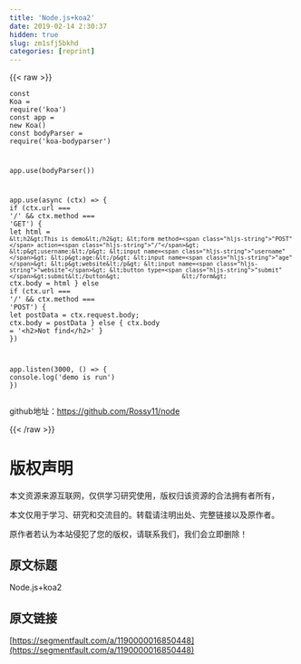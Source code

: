 ```yaml
---
title: 'Node.js+koa2' 
date: 2019-02-14 2:30:37
hidden: true
slug: zm1sfj5bkhd
categories: [reprint]
---
```


{{< raw >}}

                    
<div class="widget-codetool" style="display:none;">
      <div class="widget-codetool--inner">
      <span class="selectCode code-tool" data-toggle="tooltip" data-placement="top" title="" data-original-title="全选"></span>
      <span type="button" class="copyCode code-tool" data-toggle="tooltip" data-placement="top" data-clipboard-text="const Koa = require('koa')
const app = new Koa()
const bodyParser = require('koa-bodyparser')

app.use(bodyParser())

app.use(async (ctx) => {
    if (ctx.url === '/' &amp;&amp; ctx.method === 'GET') {
        let html = `
        <h2>This is demo</h2>
        <form method=&quot;POST&quot; action=&quot;/&quot;>
            <p>username:</p>
            <input name=&quot;username&quot;>
            <p>age:</p>
            <input name=&quot;age&quot;>
            <p>website</p>
            <input name=&quot;website&quot;>
            <button type=&quot;submit&quot;>submit</button>                 
        </form>
        `
        ctx.body = html
    } else if (ctx.url === '/' &amp;&amp; ctx.method === 'POST') {
        let postData = ctx.request.body;
        ctx.body = postData
    } else {
        ctx.body = '<h2>Not find</h2>'
    }
})


app.listen(3000, () => {
    console.log('demo is run')
})" title="" data-original-title="复制"></span>
      <span type="button" class="saveToNote code-tool" data-toggle="tooltip" data-placement="top" title="" data-original-title="放进笔记"></span>
      </div>
      </div><pre class="hljs zephir"><code><span class="hljs-keyword">const</span> Koa = <span class="hljs-keyword">require</span>(<span class="hljs-string">'koa'</span>)
<span class="hljs-keyword">const</span> app = <span class="hljs-keyword">new</span> Koa()
<span class="hljs-keyword">const</span> bodyParser = <span class="hljs-keyword">require</span>(<span class="hljs-string">'koa-bodyparser'</span>)

app.<span class="hljs-keyword">use</span>(bodyParser())

app.<span class="hljs-keyword">use</span>(async (ctx) =&gt; {
    <span class="hljs-keyword">if</span> (ctx.url === <span class="hljs-string">'/'</span> &amp;&amp; ctx.method === <span class="hljs-string">'GET'</span>) {
        <span class="hljs-keyword">let</span> html = `
        &lt;h2&gt;This is demo&lt;/h2&gt;
        &lt;form method=<span class="hljs-string">"POST"</span> action=<span class="hljs-string">"/"</span>&gt;
            &lt;p&gt;username:&lt;/p&gt;
            &lt;input name=<span class="hljs-string">"username"</span>&gt;
            &lt;p&gt;age:&lt;/p&gt;
            &lt;input name=<span class="hljs-string">"age"</span>&gt;
            &lt;p&gt;website&lt;/p&gt;
            &lt;input name=<span class="hljs-string">"website"</span>&gt;
            &lt;button type=<span class="hljs-string">"submit"</span>&gt;submit&lt;/button&gt;                 
        &lt;/form&gt;
        `
        ctx.body = html
    } <span class="hljs-keyword">else</span> <span class="hljs-keyword">if</span> (ctx.url === <span class="hljs-string">'/'</span> &amp;&amp; ctx.method === <span class="hljs-string">'POST'</span>) {
        <span class="hljs-keyword">let</span> postData = ctx.request.body;
        ctx.body = postData
    } <span class="hljs-keyword">else</span> {
        ctx.body = <span class="hljs-string">'&lt;h2&gt;Not find&lt;/h2&gt;'</span>
    }
})


app.listen(<span class="hljs-number">3000</span>, () =&gt; {
    console.log(<span class="hljs-string">'demo is run'</span>)
})</code></pre>
<p>github地址：<a href="https://github.com/Rossy11/node" rel="nofollow noreferrer" target="_blank">https://github.com/Rossy11/node</a></p>

                
{{< /raw >}}

# 版权声明
本文资源来源互联网，仅供学习研究使用，版权归该资源的合法拥有者所有，

本文仅用于学习、研究和交流目的。转载请注明出处、完整链接以及原作者。

原作者若认为本站侵犯了您的版权，请联系我们，我们会立即删除！

## 原文标题
Node.js+koa2

## 原文链接
[https://segmentfault.com/a/1190000016850448](https://segmentfault.com/a/1190000016850448)

